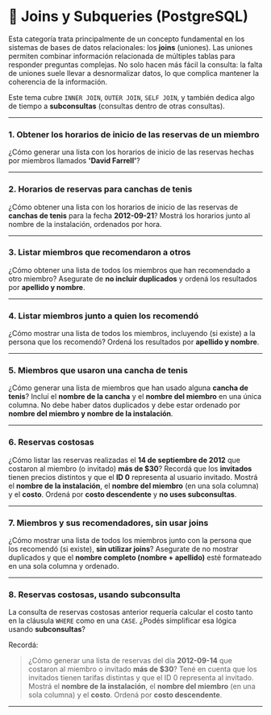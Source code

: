 # 🔗 Joins y Subqueries (PostgreSQL)

Esta categoría trata principalmente de un concepto fundamental en los sistemas de bases de datos relacionales: los **joins** (uniones). Las uniones permiten combinar información relacionada de múltiples tablas para responder preguntas complejas. No solo hacen más fácil la consulta: la falta de uniones suele llevar a desnormalizar datos, lo que complica mantener la coherencia de la información.

Este tema cubre `INNER JOIN`, `OUTER JOIN`, `SELF JOIN`, y también dedica algo de tiempo a **subconsultas** (consultas dentro de otras consultas).

---

### 1. Obtener los horarios de inicio de las reservas de un miembro  
¿Cómo generar una lista con los horarios de inicio de las reservas hechas por miembros llamados **'David Farrell'**?

---

### 2. Horarios de reservas para canchas de tenis  
¿Cómo obtener una lista con los horarios de inicio de las reservas de **canchas de tenis** para la fecha **2012-09-21**? Mostrá los horarios junto al nombre de la instalación, ordenados por hora.

---

### 3. Listar miembros que recomendaron a otros  
¿Cómo obtener una lista de todos los miembros que han recomendado a otro miembro? Asegurate de **no incluir duplicados** y ordená los resultados por **apellido y nombre**.

---

### 4. Listar miembros junto a quien los recomendó  
¿Cómo mostrar una lista de todos los miembros, incluyendo (si existe) a la persona que los recomendó? Ordená los resultados por **apellido y nombre**.

---

### 5. Miembros que usaron una cancha de tenis  
¿Cómo generar una lista de miembros que han usado alguna **cancha de tenis**? Incluí el **nombre de la cancha** y el **nombre del miembro** en una única columna. No debe haber datos duplicados y debe estar ordenado por **nombre del miembro y nombre de la instalación**.

---

### 6. Reservas costosas  
¿Cómo listar las reservas realizadas el **14 de septiembre de 2012** que costaron al miembro (o invitado) **más de $30**? Recordá que los **invitados** tienen precios distintos y que el **ID 0** representa al usuario invitado. Mostrá el **nombre de la instalación**, el **nombre del miembro** (en una sola columna) y el **costo**. Ordená por **costo descendente** y **no uses subconsultas**.

---

### 7. Miembros y sus recomendadores, sin usar joins  
¿Cómo mostrar una lista de todos los miembros junto con la persona que los recomendó (si existe), **sin utilizar joins**? Asegurate de no mostrar duplicados y que el **nombre completo (nombre + apellido)** esté formateado en una sola columna y ordenado.

---

### 8. Reservas costosas, usando subconsulta  
La consulta de reservas costosas anterior requería calcular el costo tanto en la cláusula `WHERE` como en una `CASE`. ¿Podés simplificar esa lógica usando **subconsultas**?

Recordá:  
> ¿Cómo generar una lista de reservas del día **2012-09-14** que costaron al miembro o invitado **más de $30**? Tené en cuenta que los invitados tienen tarifas distintas y que el ID 0 representa al invitado. Mostrá el **nombre de la instalación**, el **nombre del miembro** (en una sola columna) y el **costo**. Ordená por **costo descendente**.

---